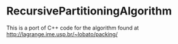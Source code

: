RecursivePartitioningAlgorithm
==============================

This is a port of C++ code for the algorithm found at http://lagrange.ime.usp.br/~lobato/packing/
